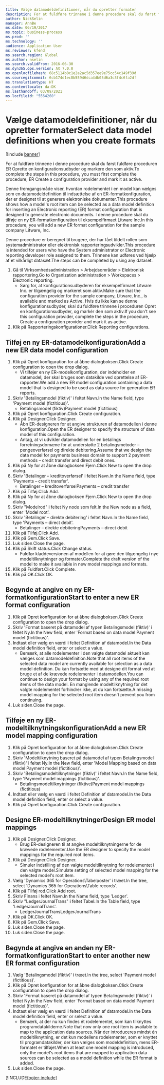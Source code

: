 ```yaml
---
title: Vælge datamodeldefinitioner, når du opretter formater
description: For at fuldføre trinnene i denne procedure skal du først fuldføre proceduren ER Oprette en konfigurationsudbyder og markere den som aktiv.
author: NickSelin
manager: AnnBe
ms.date: 06/19/2017
ms.topic: business-process
ms.prod: ''
ms.technology: ''
audience: Application User
ms.reviewer: kfend
ms.search.region: Global
ms.author: nselin
ms.search.validFrom: 2016-06-30
ms.dyn365.ops.version: AX 7.0.0
ms.openlocfilehash: 68c5114b8c1e2a2ac5d357ee9e75cc54c149f39d
ms.sourcegitcommit: 6cb174d1ec8b55946dca4db03d6a3c3f4c6fa2df
ms.translationtype: HT
ms.contentlocale: da-DK
ms.lasthandoff: 03/09/2021
ms.locfileid: "5564260"
---
```

# <a name="select-data-model-definitions-when-you-create-formats"></a><span data-ttu-id="97c97-103">Vælge datamodeldefinitioner, når du opretter formater</span><span class="sxs-lookup"><span data-stu-id="97c97-103">Select data model definitions when you create formats</span></span>

[!include [banner](../../includes/banner.md)]

<span data-ttu-id="97c97-104">For at fuldføre trinnene i denne procedure skal du først fuldføre proceduren ER Oprette en konfigurationsudbyder og markere den som aktiv.</span><span class="sxs-lookup"><span data-stu-id="97c97-104">To complete the steps in this procedure, you must first complete the procedure, ER Create a configuration provider and mark it as active.</span></span> 

<span data-ttu-id="97c97-105">Denne fremgangsmåde viser, hvordan rodelementet i en model kan vælges som en datamodeldefinition til indsættelse af en ER-formatkonfiguration, der er designet til at generere elektroniske dokumenter.</span><span class="sxs-lookup"><span data-stu-id="97c97-105">This procedure shows how a model's root item can be selected as a data model definition for inserting an Electronic reporting (ER) format configuration that is designed to generate electronic documents.</span></span> <span data-ttu-id="97c97-106">I denne procedure skal du tilføje en ny ER-formatkonfiguration til eksempelfirmaet Litware Inc.</span><span class="sxs-lookup"><span data-stu-id="97c97-106">In this procedure, you will add a new ER format configuration for the sample company Litware, Inc.</span></span> 

<span data-ttu-id="97c97-107">Denne procedure er beregnet til brugere, der har fået tildelt rollen som systemadministrator eller elektronisk rapporteringsudvikler.</span><span class="sxs-lookup"><span data-stu-id="97c97-107">This procedure is intended for users who have the System administrator or Electronic reporting developer role assigned to them.</span></span> <span data-ttu-id="97c97-108">Trinnene kan udføres ved hjælp af et vilkårligt datasæt.</span><span class="sxs-lookup"><span data-stu-id="97c97-108">The steps can be completed by using any dataset.</span></span>

1. <span data-ttu-id="97c97-109">Gå til Virksomhedsadministration > Arbejdsområder > Elektronisk rapportering.</span><span class="sxs-lookup"><span data-stu-id="97c97-109">Go to Organization administration > Workspaces > Electronic reporting.</span></span>
    * <span data-ttu-id="97c97-110">Sørg for, at konfigurationsudbyderen for eksempelfirmaet Litware Inc. er tilgængelig og markeret som aktiv.</span><span class="sxs-lookup"><span data-stu-id="97c97-110">Make sure that the configuration provider for the sample company, Litware, Inc., is available and marked as Active.</span></span> <span data-ttu-id="97c97-111">Hvis du ikke kan se denne konfigurationsudbyder, skal du fuldføre trinnene i proceduren Opret en konfigurationsudbyder, og markér den som aktiv.</span><span class="sxs-lookup"><span data-stu-id="97c97-111">If you don't see this configuration provider, complete the steps in the procedure, Create a configuration provider and mark it as active.</span></span>  
2. <span data-ttu-id="97c97-112">Klik på Rapporteringskonfigurationer.</span><span class="sxs-lookup"><span data-stu-id="97c97-112">Click Reporting configurations.</span></span>

## <a name="add-a-new-er-data-model-configuration"></a><span data-ttu-id="97c97-113">Tilføj en ny ER-datamodelkonfiguration</span><span class="sxs-lookup"><span data-stu-id="97c97-113">Add a new ER data model configuration</span></span>
1. <span data-ttu-id="97c97-114">Klik på Opret konfiguration for at åbne dialogboksen.</span><span class="sxs-lookup"><span data-stu-id="97c97-114">Click Create configuration to open the drop dialog.</span></span>
    * <span data-ttu-id="97c97-115">Vi tilføjer en ny ER-modelkonfiguration, der indeholder en datamodel, der skal bruges som datakilde ved oprettelse af ER-rapporter.</span><span class="sxs-lookup"><span data-stu-id="97c97-115">We add a new ER model configuration containing a data model that is designed to be used as data source for generation ER reports.</span></span>  
2. <span data-ttu-id="97c97-116">Skriv 'Betalingsmodel (fiktiv)' i feltet Navn.</span><span class="sxs-lookup"><span data-stu-id="97c97-116">In the Name field, type 'Payment model (fictitious)'.</span></span>
    * <span data-ttu-id="97c97-117">Betalingsmodel (fiktiv)</span><span class="sxs-lookup"><span data-stu-id="97c97-117">Payment model (fictitious)</span></span>  
3. <span data-ttu-id="97c97-118">Klik på Opret konfiguration.</span><span class="sxs-lookup"><span data-stu-id="97c97-118">Click Create configuration.</span></span>
4. <span data-ttu-id="97c97-119">Klik på Designer.</span><span class="sxs-lookup"><span data-stu-id="97c97-119">Click Designer.</span></span>
    * <span data-ttu-id="97c97-120">Åbn ER-designeren for at angive strukturen af datamodellen i denne konfiguration.</span><span class="sxs-lookup"><span data-stu-id="97c97-120">Open the ER designer to specify the structure of data model of this configuration.</span></span>  
    * <span data-ttu-id="97c97-121">Antag, at vi udvikler datamodellen for en betalings forretningsdomæne for at understøtte 2 betalingsmetoder – pengeoverførsel og direkte debitering.</span><span class="sxs-lookup"><span data-stu-id="97c97-121">Assume that we design the data model for payments business domain to support 2 payment methods – credit transfer and direct debit ones.</span></span>  
5. <span data-ttu-id="97c97-122">Klik på Ny for at åbne dialogboksen Fjern.</span><span class="sxs-lookup"><span data-stu-id="97c97-122">Click New to open the drop dialog.</span></span>
6. <span data-ttu-id="97c97-123">Skriv 'Betalinger – kreditoverførsel' i feltet Navn.</span><span class="sxs-lookup"><span data-stu-id="97c97-123">In the Name field, type 'Payments – credit transfer'.</span></span>
    * <span data-ttu-id="97c97-124">Betalinger – kreditoverførsel</span><span class="sxs-lookup"><span data-stu-id="97c97-124">Payments – credit transfer</span></span>  
7. <span data-ttu-id="97c97-125">Klik på Tilføj.</span><span class="sxs-lookup"><span data-stu-id="97c97-125">Click Add.</span></span>
8. <span data-ttu-id="97c97-126">Klik på Ny for at åbne dialogboksen Fjern.</span><span class="sxs-lookup"><span data-stu-id="97c97-126">Click New to open the drop dialog.</span></span>
9. <span data-ttu-id="97c97-127">Skriv "Modelrod" i feltet Ny node som felt.</span><span class="sxs-lookup"><span data-stu-id="97c97-127">In the New node as a field, enter 'Model root'.</span></span>
10. <span data-ttu-id="97c97-128">Skriv 'Betalinger – direkte debitering' i feltet Navn.</span><span class="sxs-lookup"><span data-stu-id="97c97-128">In the Name field, type 'Payments – direct debit'.</span></span>
    * <span data-ttu-id="97c97-129">Betalinger – direkte debitering</span><span class="sxs-lookup"><span data-stu-id="97c97-129">Payments – direct debit</span></span>  
11. <span data-ttu-id="97c97-130">Klik på Tilføj.</span><span class="sxs-lookup"><span data-stu-id="97c97-130">Click Add.</span></span>
12. <span data-ttu-id="97c97-131">Klik på Gem.</span><span class="sxs-lookup"><span data-stu-id="97c97-131">Click Save.</span></span>
13. <span data-ttu-id="97c97-132">Luk siden.</span><span class="sxs-lookup"><span data-stu-id="97c97-132">Close the page.</span></span>
14. <span data-ttu-id="97c97-133">Klik på Skift status.</span><span class="sxs-lookup"><span data-stu-id="97c97-133">Click Change status.</span></span>
    * <span data-ttu-id="97c97-134">Fuldfør kladdeversionen af modellen for at gøre den tilgængelig i nye modeltilknytninger og formater.</span><span class="sxs-lookup"><span data-stu-id="97c97-134">Complete the draft version of the model to make it available in new model mappings and formats.</span></span>  
15. <span data-ttu-id="97c97-135">Klik på Fuldført.</span><span class="sxs-lookup"><span data-stu-id="97c97-135">Click Complete.</span></span>
16. <span data-ttu-id="97c97-136">Klik på OK.</span><span class="sxs-lookup"><span data-stu-id="97c97-136">Click OK.</span></span>

## <a name="start-to-enter-a-new-er-format-configuration"></a><span data-ttu-id="97c97-137">Begynde at angive en ny ER-formatkonfiguration</span><span class="sxs-lookup"><span data-stu-id="97c97-137">Start to enter a new ER format configuration</span></span>
1. <span data-ttu-id="97c97-138">Klik på Opret konfiguration for at åbne dialogboksen.</span><span class="sxs-lookup"><span data-stu-id="97c97-138">Click Create configuration to open the drop dialog.</span></span>
2. <span data-ttu-id="97c97-139">Skriv 'Format baseret på datamodel af typen Betalingsmodel (fiktiv)' i feltet Ny.</span><span class="sxs-lookup"><span data-stu-id="97c97-139">In the New field, enter 'Format based on data model Payment model (fictitious)'.</span></span>
3. <span data-ttu-id="97c97-140">Indtast eller vælg en værdi i feltet Definition af datamodel.</span><span class="sxs-lookup"><span data-stu-id="97c97-140">In the Data model definition field, enter or select a value.</span></span>
    * <span data-ttu-id="97c97-141">Bemærk, at alle rodelementer i den valgte datamodel aktuelt kan vælges som datamodeldefinition.</span><span class="sxs-lookup"><span data-stu-id="97c97-141">Note that all root items of the selected data model are currently available for selection as a data model definition.</span></span> <span data-ttu-id="97c97-142">Du kan fortsætte med at designe dit format ved at bruge et af de krævede rodelementer i datamodellen.</span><span class="sxs-lookup"><span data-stu-id="97c97-142">You can continue to design your format by using any of the required root items of the data model.</span></span> <span data-ttu-id="97c97-143">En manglende modeltilknytning for det valgte rodelementet forhindrer ikke, at du kan fortsætte.</span><span class="sxs-lookup"><span data-stu-id="97c97-143">A missing model mapping for the selected root item doesn't prevent you from continuing.</span></span>  
4. <span data-ttu-id="97c97-144">Luk siden.</span><span class="sxs-lookup"><span data-stu-id="97c97-144">Close the page.</span></span>

## <a name="add-a-new-er-model-mapping-configuration"></a><span data-ttu-id="97c97-145">Tilføje en ny ER-modeltilknytningskonfiguration</span><span class="sxs-lookup"><span data-stu-id="97c97-145">Add a new ER model mapping configuration</span></span>
1. <span data-ttu-id="97c97-146">Klik på Opret konfiguration for at åbne dialogboksen.</span><span class="sxs-lookup"><span data-stu-id="97c97-146">Click Create configuration to open the drop dialog.</span></span>
2. <span data-ttu-id="97c97-147">Skriv 'Modeltilknytning baseret på datamodel af typen Betalingsmodel (fiktiv)' i feltet Ny.</span><span class="sxs-lookup"><span data-stu-id="97c97-147">In the New field, enter 'Model Mapping based on data model Payment model (fictitious)'.</span></span>
3. <span data-ttu-id="97c97-148">Skriv 'Betalingsmodeltilknytninger (fiktiv)' i feltet Navn.</span><span class="sxs-lookup"><span data-stu-id="97c97-148">In the Name field, type 'Payment model mappings (fictitious)'.</span></span>
    * <span data-ttu-id="97c97-149">Betalingsmodeltilknytninger (fiktive)</span><span class="sxs-lookup"><span data-stu-id="97c97-149">Payment model mappings (fictitious)</span></span>  
4. <span data-ttu-id="97c97-150">Indtast eller vælg en værdi i feltet Definition af datamodel.</span><span class="sxs-lookup"><span data-stu-id="97c97-150">In the Data model definition field, enter or select a value.</span></span>
5. <span data-ttu-id="97c97-151">Klik på Opret konfiguration.</span><span class="sxs-lookup"><span data-stu-id="97c97-151">Click Create configuration.</span></span>

## <a name="design-er-model-mappings"></a><span data-ttu-id="97c97-152">Designe ER-modeltilknytninger</span><span class="sxs-lookup"><span data-stu-id="97c97-152">Design ER model mappings</span></span>
1. <span data-ttu-id="97c97-153">Klik på Designer.</span><span class="sxs-lookup"><span data-stu-id="97c97-153">Click Designer.</span></span>
    * <span data-ttu-id="97c97-154">Brug ER-designeren til at angive modeltilknytningerne for de krævede rodelementer.</span><span class="sxs-lookup"><span data-stu-id="97c97-154">Use the ER designer to specify the model mappings for the required root items.</span></span>  
2. <span data-ttu-id="97c97-155">Klik på Designer.</span><span class="sxs-lookup"><span data-stu-id="97c97-155">Click Designer.</span></span>
    * <span data-ttu-id="97c97-156">Simuler indstilling af den valgte modeltilknytning for rodelementet i den valgte model.</span><span class="sxs-lookup"><span data-stu-id="97c97-156">Simulate setting of selected model mapping for the selected model's root item.</span></span>  
3. <span data-ttu-id="97c97-157">Vælg 'Dynamics 365 for Operations\Tabelposter' i træet.</span><span class="sxs-lookup"><span data-stu-id="97c97-157">In the tree, select 'Dynamics 365 for Operations\Table records'.</span></span>
4. <span data-ttu-id="97c97-158">Klik på Tilføj rod.</span><span class="sxs-lookup"><span data-stu-id="97c97-158">Click Add root.</span></span>
5. <span data-ttu-id="97c97-159">Skriv Finans i feltet Navn.</span><span class="sxs-lookup"><span data-stu-id="97c97-159">In the Name field, type 'Ledger'.</span></span>
6. <span data-ttu-id="97c97-160">Skriv "LedgerJournalTrans" i feltet Tabel.</span><span class="sxs-lookup"><span data-stu-id="97c97-160">In the Table field, type 'LedgerJournalTrans'.</span></span>
    * <span data-ttu-id="97c97-161">LedgerJournalTrans</span><span class="sxs-lookup"><span data-stu-id="97c97-161">LedgerJournalTrans</span></span>  
7. <span data-ttu-id="97c97-162">Klik på OK.</span><span class="sxs-lookup"><span data-stu-id="97c97-162">Click OK.</span></span>
8. <span data-ttu-id="97c97-163">Klik på Gem.</span><span class="sxs-lookup"><span data-stu-id="97c97-163">Click Save.</span></span>
9. <span data-ttu-id="97c97-164">Luk siden.</span><span class="sxs-lookup"><span data-stu-id="97c97-164">Close the page.</span></span>
10. <span data-ttu-id="97c97-165">Luk siden.</span><span class="sxs-lookup"><span data-stu-id="97c97-165">Close the page.</span></span>

## <a name="start-to-enter-another-new-er-format-configuration"></a><span data-ttu-id="97c97-166">Begynde at angive en anden ny ER-formatkonfiguration</span><span class="sxs-lookup"><span data-stu-id="97c97-166">Start to enter another new ER format configuration</span></span>
1. <span data-ttu-id="97c97-167">Vælg 'Betalingsmodel (fiktiv)' i træet.</span><span class="sxs-lookup"><span data-stu-id="97c97-167">In the tree, select 'Payment model (fictitious)'.</span></span>
2. <span data-ttu-id="97c97-168">Klik på Opret konfiguration for at åbne dialogboksen.</span><span class="sxs-lookup"><span data-stu-id="97c97-168">Click Create configuration to open the drop dialog.</span></span>
3. <span data-ttu-id="97c97-169">Skriv 'Format baseret på datamodel af typen Betalingsmodel (fiktiv)' i feltet Ny.</span><span class="sxs-lookup"><span data-stu-id="97c97-169">In the New field, enter 'Format based on data model Payment model (fictitious)'.</span></span>
4. <span data-ttu-id="97c97-170">Indtast eller vælg en værdi i feltet Definition af datamodel.</span><span class="sxs-lookup"><span data-stu-id="97c97-170">In the Data model definition field, enter or select a value.</span></span>
    * <span data-ttu-id="97c97-171">Bemærk, at der nu kun findes ét rodelementet, som kan tilknyttes programdatakilderne.</span><span class="sxs-lookup"><span data-stu-id="97c97-171">Note that now only one root item is available to map to the application data sources.</span></span> <span data-ttu-id="97c97-172">Når der introduceres mindst én modeltilknytning, er det kun modellens rodelementer, som er knyttet til programdatakilder, der kan vælges som modeldefinition, mens ER-formatet er tilføjet.</span><span class="sxs-lookup"><span data-stu-id="97c97-172">When at least one model mapping is introduced, only the model's root items that are mapped to application data sources can be selected as a model definition while the ER format is added.</span></span>   
5. <span data-ttu-id="97c97-173">Luk siden.</span><span class="sxs-lookup"><span data-stu-id="97c97-173">Close the page.</span></span>



[!INCLUDE[footer-include](../../../../includes/footer-banner.md)]